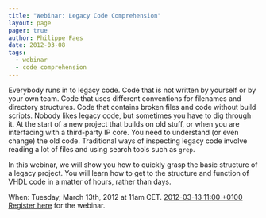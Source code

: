 ```yaml
---
title: "Webinar: Legacy Code Comprehension"
layout: page 
pager: true
author: Philippe Faes
date: 2012-03-08
tags: 
  - webinar
  - code comprehension
---
```

<div class="content">
<p>Everybody runs in to legacy code. Code that is not written by yourself or by your own team. Code that uses different conventions for filenames and directory structures. Code that contains broken files and code without build scripts. Nobody likes legacy code, but sometimes you have to dig through it. At the start of a new project that builds on old stuff, or when you are interfacing with a third-party IP core. You need to understand (or even change) the old code. Traditional ways of inspecting legacy code involve reading a lot of files and using search tools such as <code>grep</code>.</p>	<p>In this webinar, we will show you how to quickly grasp the basic structure of a legacy project. You will learn how to get to the structure and function of <span class="caps">VHDL</span> code in a matter of hours, rather than days.</p>	<p>When: Tuesday, March 13th, 2012 at 11am <span class="caps">CET</span>. <a href="http://www.timeanddate.com/worldclock/fixedtime.html?iso=20120313T11&amp;p1=1246" class="elf-external elf-icon">2012-03-13 11:00 +0100</a><br/><a href="https://sigasi.webex.com/sigasi/j.php?ED=5543737&amp;RG=1&amp;UID=28914107&amp;RT=MiMyMw%3D%3D" class="elf-external elf-icon">Register here</a> for the webinar.</p>  </div>

